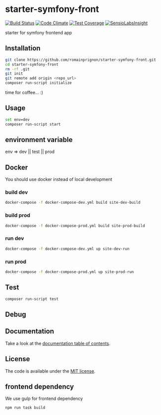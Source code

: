 # starter-symfony-front

[![Build Status](https://travis-ci.org/romainPrignon/starter-symfony-front.svg?branch=master)](https://travis-ci.org/romainPrignon/starter-symfony-front)  [![Code Climate](https://codeclimate.com/github/romainPrignon/starter-symfony-front/badges/gpa.svg)](https://codeclimate.com/github/romainPrignon/starter-symfony-front)  [![Test Coverage](https://codeclimate.com/github/romainPrignon/starter-symfony-front/badges/coverage.svg)](https://codeclimate.com/github/romainPrignon/starter-symfony-front/coverage)  [![SensioLabsInsight](https://insight.sensiolabs.com/projects/3d1b1d81-92ca-4043-ad74-f6cc5e2ee6c7/mini.png)](https://insight.sensiolabs.com/projects/3d1b1d81-92ca-4043-ad74-f6cc5e2ee6c7)

starter for symfony frontend app



## Installation

```sh
git clone https://github.com/romainprignon/starter-symfony-front.git
cd starter-symfony-front
rm -rf .git
git init
git remote add origin <repo_url>
composer run-script initialize
```
time for coffee... :)


## Usage

```sh
set env=dev
composer run-script start
```


## environment variable
env => dev || test || prod


## Docker

You should use docker instead of local development

### build dev
```sh
docker-compose -f docker-compose-dev.yml build site-dev-build
```

### build prod
```sh
docker-compose -f docker-compose-prod.yml build site-prod-build
```

### run dev
```sh
docker-compose -f docker-compose-dev.yml up site-dev-run
```

### run prod
```sh
docker-compose -f docker-compose-prod.yml up site-prod-run
```


## Test

```sh
composer run-script test
```


## Debug


## Documentation

Take a look at the [documentation table of contents](doc/TOC.md).


## License

The code is available under the [MIT license](LICENSE.md).


## frontend dependency

We use gulp for frontend dependency
```sh
npm run task build
```
